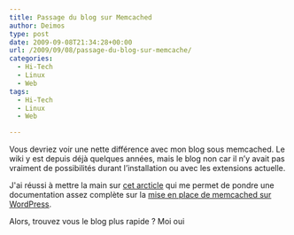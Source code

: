```yaml
---
title: Passage du blog sur Memcached
author: Deimos
type: post
date: 2009-09-08T21:34:28+00:00
url: /2009/09/08/passage-du-blog-sur-memcache/
categories:
  - Hi-Tech
  - Linux
  - Web
tags:
  - Hi-Tech
  - Linux
  - Web

---
```


Vous devriez voir une nette différence avec mon blog sous memcached. Le wiki y est depuis déjà quelques années, mais le blog non car il n’y avait pas vraiment de possibilités durant l’installation ou avec les extensions actuelle.
 
J'ai réussi à mettre la main sur [cet arcticle][1] qui me permet de pondre une documentation assez complète sur la [mise en place de memcached sur WordPress][2].

Alors, trouvez vous le blog plus rapide ? Moi oui

 [1]: http://ryan.wordpress.com/2005/12/23/memcached-backend/
 [2]: http://wiki.deimos.fr/Mise_en_place_de_Memcached_sur_Wordpress
